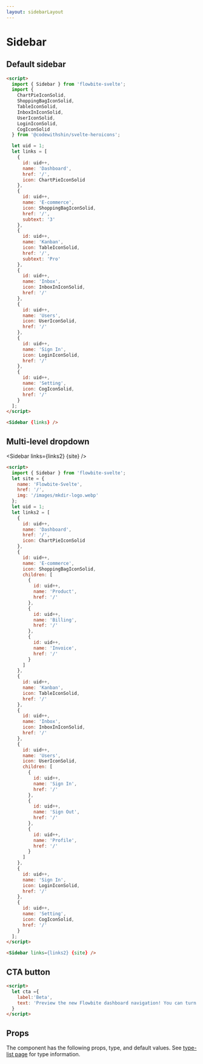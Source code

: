 ```yaml
---
layout: sidebarLayout
---
```


<script>
  import { Sidebar, Table, TableDefaultRow } from '$lib/index';
  import componentProps from '../props/Sidebar.json'
  // Props table
  export let items = componentProps.props
	let propHeader = ['Name', 'Type', 'Default']
	// console.log(items)
	let divClass='w-full relative overflow-x-auto shadow-md sm:rounded-lg'

  import {
    ChartPieIconSolid,
    ShoppingBagIconSolid,
    TableIconSolid,
    InboxInIconSolid,
    UserIconSolid,
    LoginIconSolid,
    CogIconSolid
  } from '@codewithshin/svelte-heroicons';
  let site = {
    name: 'Flowbite-Svelte',
    href: '/',
    img: '/images/mkdir-logo.webp'
  };
  let uid = 1;
  let links = [
    {
      id: uid++,
      name: 'Dashboard',
      href: '/',
      icon: ChartPieIconSolid
    },
    {
      id: uid++,
      name: 'E-commerce',
      icon: ShoppingBagIconSolid,
      href: '/',
      subtext: '<span class="inline-flex justify-center items-center p-3 ml-3 w-3 h-3 text-sm font-medium text-blue-600 bg-blue-200 rounded-full dark:bg-blue-900 dark:text-blue-200">3</span>'
    },
    {
      id: uid++,
      name: 'Kanban',
      icon: TableIconSolid,
      href: '/',
      subtext: '<span class="inline-flex justify-center items-center px-2 ml-3 text-sm font-medium text-gray-800 bg-gray-200 rounded-full dark:bg-gray-700 dark:text-gray-300">Pro</span>'
    },
    {
      id: uid++,
      name: 'Inbox',
      icon: InboxInIconSolid,
      href: '/'
    },
    {
      id: uid++,
      name: 'Users',
      icon: UserIconSolid,
      href: '/'
    },
    {
      id: uid++,
      name: 'Sign In',
      icon: LoginIconSolid,
      href: '/'
    },
    {
      id: uid++,
      name: 'Setting',
      icon: CogIconSolid,
      href: '/'
    }
  ];
  let links2 = [
    {
      id: uid++,
      name: 'Dashboard',
      href: '/',
      icon: ChartPieIconSolid
    },
    {
      id: uid++,
      name: 'E-commerce',
      icon: ShoppingBagIconSolid,
      children: [
        {
          id: uid++,
          name: 'Product',
          href: '/'
        },
        {
          id: uid++,
          name: 'Billing',
          href: '/'
        },
        {
          id: uid++,
          name: 'Invoice',
          href: '/'
        }
      ]
    },
    {
      id: uid++,
      name: 'Kanban',
      icon: TableIconSolid,
      href: '/'
    },
    {
      id: uid++,
      name: 'Inbox',
      icon: InboxInIconSolid,
      href: '/'
    },
    {
      id: uid++,
      name: 'Users',
      icon: UserIconSolid,
      children: [
        {
          id: uid++,
          name: 'Sign In',
          href: '/'
        },
        {
          id: uid++,
          name: 'Sign Out',
          href: '/'
        },
        {
          id: uid++,
          name: 'Profile',
          href: '/'
        }
      ]
    },
    {
      id: uid++,
      name: 'Sign In',
      icon: LoginIconSolid,
      href: '/'
    },
    {
      id: uid++,
      name: 'Setting',
      icon: CogIconSolid,
      href: '/'
    }
  ];
  let cta ={
    label:'Beta',
    text: 'Preview the new Flowbite dashboard navigation! You can turn the new navigation off for a limited time in your profile.'
  }
</script>

<h1 class="text-3xl w-full dark:text-white py-8">Sidebar</h1>

<h2 class="text-2xl w-full mt-8 dark:text-white py-8" id="Default_sidebar">Default sidebar</h2>

<div class="container flex flex-wrap rounded-xl mx-auto bg-gradient-to-r bg-white dark:bg-gray-900 border border-gray-200 dark:border-gray-700 p-2 sm:p-6">
  <Sidebar {links} />
</div>

```html
<script>
  import { Sidebar } from 'flowbite-svelte';
  import {
    ChartPieIconSolid,
    ShoppingBagIconSolid,
    TableIconSolid,
    InboxInIconSolid,
    UserIconSolid,
    LoginIconSolid,
    CogIconSolid
  } from '@codewithshin/svelte-heroicons';

  let uid = 1;
  let links = [
    {
      id: uid++,
      name: 'Dashboard',
      href: '/',
      icon: ChartPieIconSolid
    },
    {
      id: uid++,
      name: 'E-commerce',
      icon: ShoppingBagIconSolid,
      href: '/',
      subtext: '3'
    },
    {
      id: uid++,
      name: 'Kanban',
      icon: TableIconSolid,
      href: '/',
      subtext: 'Pro'
    },
    {
      id: uid++,
      name: 'Inbox',
      icon: InboxInIconSolid,
      href: '/'
    },
    {
      id: uid++,
      name: 'Users',
      icon: UserIconSolid,
      href: '/'
    },
    {
      id: uid++,
      name: 'Sign In',
      icon: LoginIconSolid,
      href: '/'
    },
    {
      id: uid++,
      name: 'Setting',
      icon: CogIconSolid,
      href: '/'
    }
  ];
</script>

<Sidebar {links} />

```

<h2 class="text-2xl w-full mt-8 dark:text-white py-8" id="Multi_level_dropdown">Multi-level dropdown</h2>

<div class="container flex flex-wrap justify-center rounded-xl mx-auto bg-gradient-to-r bg-white dark:bg-gray-900 border border-gray-200 dark:border-gray-700 p-2 sm:p-6">

  <Sidebar links={links2} {site} />
  
</div>


```html
<script>
  import { Sidebar } from 'flowbite-svelte';
  let site = {
    name: 'Flowbite-Svelte',
    href: '/',
    img: '/images/mkdir-logo.webp'
  };
  let uid = 1;
  let links2 = [
    {
      id: uid++,
      name: 'Dashboard',
      href: '/',
      icon: ChartPieIconSolid
    },
    {
      id: uid++,
      name: 'E-commerce',
      icon: ShoppingBagIconSolid,
      children: [
        {
          id: uid++,
          name: 'Product',
          href: '/'
        },
        {
          id: uid++,
          name: 'Billing',
          href: '/'
        },
        {
          id: uid++,
          name: 'Invoice',
          href: '/'
        }
      ]
    },
    {
      id: uid++,
      name: 'Kanban',
      icon: TableIconSolid,
      href: '/'
    },
    {
      id: uid++,
      name: 'Inbox',
      icon: InboxInIconSolid,
      href: '/'
    },
    {
      id: uid++,
      name: 'Users',
      icon: UserIconSolid,
      children: [
        {
          id: uid++,
          name: 'Sign In',
          href: '/'
        },
        {
          id: uid++,
          name: 'Sign Out',
          href: '/'
        },
        {
          id: uid++,
          name: 'Profile',
          href: '/'
        }
      ]
    },
    {
      id: uid++,
      name: 'Sign In',
      icon: LoginIconSolid,
      href: '/'
    },
    {
      id: uid++,
      name: 'Setting',
      icon: CogIconSolid,
      href: '/'
    }
  ];
</script>

<Sidebar links={links2} {site} />
```

<h2 class="text-2xl w-full mt-8 dark:text-white py-8">CTA button</h2>

<div class="container flex flex-wrap rounded-xl mx-auto bg-gradient-to-r bg-white dark:bg-gray-900 border border-gray-200 dark:border-gray-700 p-2 sm:p-6">
  <Sidebar {links} {cta} />
</div>

```html
<script>
  let cta ={
    label:'Beta',
    text: 'Preview the new Flowbite dashboard navigation! You can turn the new navigation off for a limited time in your profile.'
  }
</script>
```

<h2 class="text-2xl w-full dark:text-white py-8">Props</h2>

<p class="dark:text-white py-4 text-lg">The component has the following props, type, and default values. See <a href="/type-list" class="text-blue-600 hover:underline dark:text-blue-500">type-list page</a> for type information.</p>

<Table header={propHeader} {divClass} >
  <TableDefaultRow {items} rowState='hover' />
</Table>
